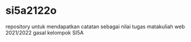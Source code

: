 # si5a2122o
repository untuk mendapatkan catatan sebagai nilai tugas matakuliah web 2021/2022 gasal kelompok SI5A

